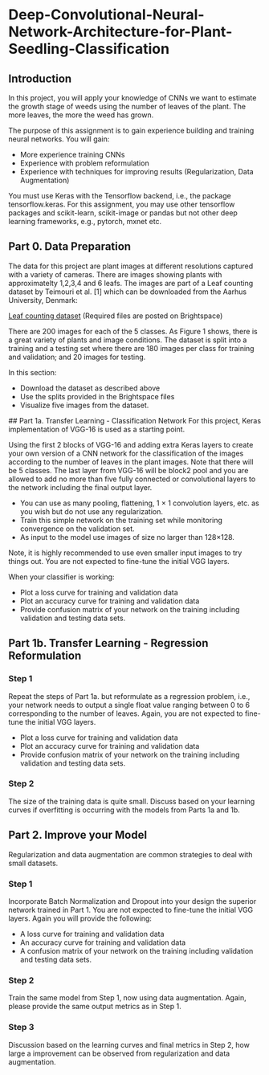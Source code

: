 # Deep-Convolutional-Neural-Network-Architecture-for-Plant-Seedling-Classification
## Introduction
In this project, you will apply your knowledge of CNNs we want to estimate the growth stage of weeds using the number of leaves of the plant. The more leaves, the more the weed has grown.

The purpose of this assignment is to gain experience building and training neural networks. You will gain:
- More experience training CNNs
- Experience with problem reformulation
- Experience with techniques for improving results (Regularization, Data Augmentation)

You must use Keras with the Tensorflow backend, i.e., the package tensorflow.keras. For this assignment, you may use other tensorflow packages and scikit-learn, scikit-image or pandas but not other deep learning frameworks, e.g., pytorch, mxnet etc.
## Part 0. Data Preparation

The data for this project are plant images at different resolutions captured with a variety of cameras. There are images showing plants with approximatelty 1,2,3,4 and 6 leafs. The images are part of a Leaf counting dataset by Teimouri et al. [1] which can be downloaded from the Aarhus University, Denmark:

<a href="https://vision.eng.au.dk/leaf-counting-dataset/">Leaf counting dataset</a> (Required files are posted on Brightspace)

There are 200 images for each of the 5 classes. As Figure 1 shows, there is a great variety of plants and image conditions. The dataset is split into a training and a testing set where there are 180 images per class for training and validation; and 20 images for testing.

  

In this section:
<ul>
<li>Download the dataset as described above</li>
<li>Use the splits provided in the Brightspace files</li>
<li>Visualize five images from the dataset.</li>
</ul>
## Part 1a. Transfer Learning - Classification Network
For this project, Keras implementation of VGG-16 is used as a starting point. 

Using the first 2 blocks of VGG-16 and adding extra Keras layers to create your own version of a CNN network for the classification of the images according to the number of leaves in the plant images. Note that there will be 5 classes. The last layer from VGG-16 will be block2 pool and you are allowed to add no more than five fully connected or convolutional layers to the network including the final output layer. 

- You can use as many pooling, flattening, 1 × 1 convolution layers, etc. as you wish but do not use any regularization.
- Train this simple network on the training set while monitoring convergence on the validation set.
- As input to the model use images of size no larger than 128×128.

Note, it is highly recommended to use even smaller input images to try things out. You are not expected to fine-tune the initial VGG layers.

When your classifier is working:
- Plot a loss curve for training and validation data
- Plot an accuracy curve for training and validation data
- Provide confusion matrix of your network on the training including validation and testing data sets.
## Part 1b. Transfer Learning - Regression Reformulation

### Step 1
Repeat the steps of Part 1a. but reformulate as a regression problem, i.e., your network needs to output a single float value ranging between 0 to 6 corresponding to the number of leaves. Again, you are not expected to fine-tune the initial VGG layers.

- Plot a loss curve for training and validation data
- Plot an accuracy curve for training and validation data
- Provide confusion matrix of your network on the training including validation and testing data sets.

### Step 2
The size of the training data is quite small. Discuss based on your learning curves if overfitting is occurring with the models from Parts 1a and 1b.
## Part 2. Improve your Model

Regularization and data augmentation are common strategies to deal with small datasets.

### Step 1
Incorporate Batch Normalization and Dropout into your design the superior network trained in Part 1. You are not expected to fine-tune the initial VGG layers. Again you will provide the following:
- A loss curve for training and validation data
- An accuracy curve for training and validation data
- A confusion matrix of your network on the training including validation and testing data sets.
 

### Step 2
Train the same model from Step 1, now using data augmentation. Again, please provide the same output metrics as in Step 1.

### Step 3
Discussion based on the learning curves and final metrics in Step 2, how large a improvement can be observed from regularization and data augmentation.
